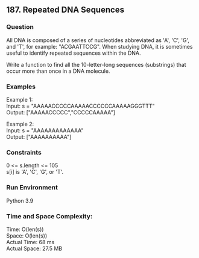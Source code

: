 ## 187. Repeated DNA Sequences

### Question
All DNA is composed of a series of nucleotides abbreviated as 'A', 'C', 'G', and 'T', for example: "ACGAATTCCG". When studying DNA, it is sometimes useful to identify repeated sequences within the DNA. 

Write a function to find all the 10-letter-long sequences (substrings) that occur more than once in a DNA molecule.

### Examples
Example 1:  
Input: s = "AAAAACCCCCAAAAACCCCCCAAAAAGGGTTT"  
Output: ["AAAAACCCCC","CCCCCAAAAA"]

Example 2:  
Input: s = "AAAAAAAAAAAAA"  
Output: ["AAAAAAAAAA"]

### Constraints
0 <= s.length <= 105  
s[i] is 'A', 'C', 'G', or 'T'.

### Run Environment
Python 3.9

### Time and Space Complexity:
Time: O(len(s))  
Space: O(len(s))  
Actual Time: 68 ms  
Actual Space: 27.5 MB
